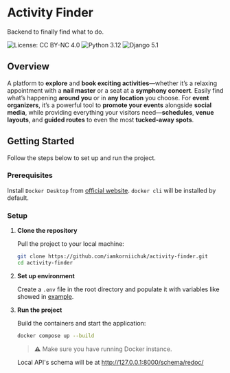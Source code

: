 # Activity Finder

Backend to finally find what to do.

![License: CC BY-NC 4.0](https://img.shields.io/badge/License-CC_BY--NC_4.0-21201E?logo=creativecommons&logoColor=white)
![Python 3.12](https://img.shields.io/badge/python-3.12-192841?logo=python&logoColor=white)
![Django 5.1](https://img.shields.io/badge/django-5.1-092E20?logo=django&logoColor=white)

## Overview

A platform to **explore** and **book exciting activities**—whether it’s a relaxing appointment with a **nail master** or a seat at a **symphony concert**. Easily find what’s happening **around you** or in **any location** you choose.
For **event organizers**, it’s a powerful tool to **promote your events** alongside **social media**, while providing everything your visitors need—**schedules**, **venue layouts**, and **guided routes** to even the most **tucked-away spots**.

## Getting Started

Follow the steps below to set up and run the project.

### Prerequisites


Install `Docker Desktop` from [official website](https://www.docker.com/).
`docker cli` will be installed by default.

### Setup

1. **Clone the repository**

   Pull the project to your local machine:

   ```sh
   git clone https://github.com/iamkorniichuk/activity-finder.git
   cd activity-finder
   ```

2. **Set up environment**

   Create a `.env` file in the root directory and populate it with variables like showed in [example](.env.example).

3. **Run the project**

   Build the containers and start the application:

   ```sh
   docker compose up --build
   ```

   > :warning: Make sure you have running Docker instance.

   Local API's schema will be at http://127.0.0.1:8000/schema/redoc/
